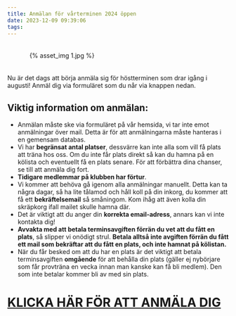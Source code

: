 ```yaml
---
title: Anmälan för vårterminen 2024 öppen
date: 2023-12-09 09:39:06
tags:
---
```


<div style="padding-top: 20px; padding-bottom: 20px; width: 80%; margin: 0 auto;">
	{% asset_img 1.jpg %}
</div>

Nu är det dags att börja anmäla sig för höstterminen som drar igång i augusti! Anmäl dig via formuläret som du når via knappen nedan.

## **Viktig information om anmälan**:
* Anmälan måste ske via formuläret på vår hemsida, vi tar inte emot anmälningar över mail. Detta är för att anmälningarna måste hanteras i en gemensam databas.
* Vi har **begränsat antal platser**, dessvärre kan inte alla som vill få plats att träna hos oss. Om du inte får plats direkt så kan du hamna på en kölista och eventuellt få en plats senare. För att förbättra dina chanser, se till att anmäla dig fort.
* **Tidigare medlemmar på klubben har förtur**.
* Vi kommer att behöva gå igenom alla anmälningar manuellt. Detta kan ta några dagar, så ha lite tålamod och håll koll på din inkorg, du kommer att få ett **bekräftelsemail** så småningom. Kom ihåg att även kolla din skräpkorg ifall mailet skulle hamna där.
* Det är viktigt att du anger din **korrekta email-adress**, annars kan vi inte kontakta dig!
* **Avvakta med att betala terminsavgiften förrän du vet att du fått en plats**, så slipper vi onödigt strul. **Betala alltså inte avgiften förrän du fått ett mail som bekräftar att du fått en plats, och inte hamnat på kölistan.**
* När du får besked om att du har en plats är det viktigt att betala terminsavgiften **omgående** för att behålla din plats (gäller ej nybörjare som får provträna en vecka innan man kanske kan få bli medlem). Den som inte betalar kommer bli av med sin plats.

# <a href="http://gbgmuaythai.com/anmalan" target="_self">KLICKA HÄR FÖR ATT ANMÄLA DIG</a>

